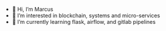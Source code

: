 - 👋 Hi, I’m Marcus
- 👀 I’m interested in blockchain, systems and micro-services
- 🌱 I’m currently learning flask, airflow, and gitlab pipelines 


<!---
marcusgillesyoung/marcusgillesyoung is a ✨ special ✨ repository because its `README.md` (this file) appears on your GitHub profile.
You can click the Preview link to take a look at your changes.
--->
